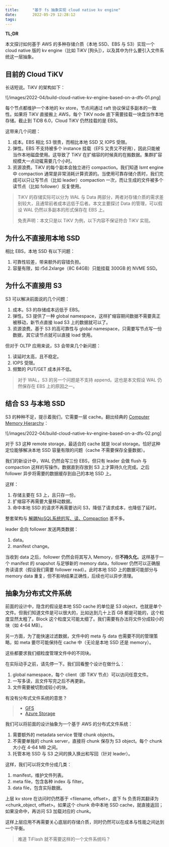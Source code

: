 ```yaml
---
title:      "基于 fs 抽象实现 cloud native kv engine"
date:       2022-05-29 12:28:12
tags:
---
```


**TL;DR**

本文探讨如何基于 AWS 的多种存储介质（本地 SSD、EBS 与 S3）实现一个 cloud native 版的 kv engine（比如 TiKV [狗头]），以及其中为什么要引入文件系统这一层抽象。

<!--more-->

## 目前的 Cloud TiKV

长话短说。TiKV 的架构如下：

![/images/2022-04/build-cloud-native-kv-engine-based-on-a-dfs-01.png]

每个节点都维护一个本地的 kv store，节点间通过 raft 协议保证多副本的一致性。如果将 TiKV 直接搬上 AWS，每个 TiKV node 底下需要挂载一块盘当作本地存储。截止到 TiDB 6.0，Cloud TiKV 仍然挂载的是 EBS。

这带来几个问题：
1. 成本。EBS 相比 S3 很贵，而相比本地 SSD 又 IOPS 受限。
1. 弹性。EBS 不支持被多个 instance 挂载（EFS 又贵又不好用），因此只能被当作本地磁盘使用。这导致了 TiKV 在扩缩容的时候真的在搬数据。集群扩容规模大一点动辄需要几个小时。
1. 资源浪费。TiKV 的每个副本会独立进行 compaction。我们知道 lsmt engine 中 compaction 通常是非常消耗计算资源的。当使用可靠存储介质时，我们完成可以只让写节点（比如 leader）compaction 一次，而让生成的文件被多个读节点（比如 follower）反复使用。

> TiKV 的存储实际可以分为 WAL 与 Data 两部分，两者对存储介质的需求差别较大，且通常前者成本远低于后者。本文主要探讨 Data 的管理，可以假设 WAL 仍然以多副本的形式保存在 EBS 上。
>
> 免责声明：本文只是以 TiKV 为例，以下内容不保证符合 TiKV 实现。

## 为什么不直接用本地 SSD

相比 EBS，本地 SSD 有以下问题：
1. 可靠性较差，带来额外的容错负担。
1. 容量有限，如 r5d.2xlarge（8C 64GB）只能挂载 300GB 的 NVME SSD。

## 为什么不直接用 S3

S3 可以解决前面说的几个问题：
1. 成本。S3 的存储成本远低于 EBS。
1. 弹性。S3 提供了一种 global namespace，这样扩缩容期间数据不需要真正被移动，新节点直接 load S3 上的数据就可以了。
1. 资源浪费。基于 S3 的高可靠性与 global namespace，只需要写节点写一份数据，其它读节点就可以直接 load 使用。

但对于 OLTP 应用来说，S3 会带来几个新问题：
1. 读延时太高，且不稳定。
1. IOPS 受限。
1. 频繁的 PUT/GET 成本并不低。

> 对于 WAL，S3 的另一个问题是不支持 append。这也是本文假设 WAL 仍然保存在 EBS 上的原因之一。

## 结合 S3 与本地 SSD

S3 的种种不足，提示着我们，它需要一层 cache。翻出经典的 [Computer Memory Hierarchy](https://en.wikipedia.org/wiki/Memory_hierarchy)：

![/images/2022-04/build-cloud-native-kv-engine-based-on-a-dfs-02.png]

对于 S3 这种 remote storage，最适合的 cache 就是 local storage。恰好这种定位能够解决本地 SSD 容量有限的问题（cache 不需要保存全量数据）。

我们的新设计中，WAL 仍然会写三份 EBS，但只有 leader 会做 flush 与 compaction 这样的写操作。数据直到存放到 S3 上才算持久化完成。之后 follower 异步将需要的数据缓存到自己的本地 SSD 上。

这样：
1. 存储主要在 S3 上，且只存一份。
1. 扩缩容不再需要大量移动数据。
1. 命中本地 SSD 的请求不再需要访问 S3，降低了请求成本，也降低了延时。

整套架构与 [解耦NoSQL系统的写、读、Compaction](/2020/12/05/separate-write-read-compaction-by-file-meta-service/) 差不多。

leader 会向 follower 发送两类数据：
1. data。
1. manifest change。

当收到 data 之后，follower 仍然会将其写入 Memory，但**不持久化**。这样基于一个 manifest 的 snapshot 与足够新的 memory data，follower 仍然可以正确服务读请求（假设我们需要 follower read）。此时本地 SSD 上的数据可能部分与 memory data 重复，但不影响结果正确性，后续也可以异步清理。

## 抽象为分布式文件系统

前面的设计中，隐含的假设是本地 SSD cache 的单位是 S3 object，也就是单个文件。但我们知道文件是可以很大的，比如达到几十上百 GB 都是可能的，这个粒度显然太粗了。Block 这个粒度又可能太细了。我们需要有办法将文件分成较小的块（如 4-64 MB）。

另一方面，为了能快速过滤数据，文件中的 meta 与 data 也需要不同的管理策略，如 meta 要尽可能保持在 cache 中（无论是本地 SSD 还是 memory）。

这些都要求我们细粒度管理文件中的不同块。

在实际动手之前，请先停一下。我们回看整个设计在做什么：
1. global namespace，每个 client（即 TiKV 节点）可以访问任意文件。
1. 一写多读，且文件写完之后不再更新。
1. 文件需要被切割成较小的块。

有没有分布式文件系统的意思？

> - [GFS](/2020/09/15/the-google-file-system/)
> - [Azure Storage](/2021/05/02/windows-azure-storage-a-highly-available-cloud-storage-service-with-strong-consistency/)

我们可以将前面的设计抽象为一个基于 AWS 的分布式文件系统：
1. 需要额外的 metadata service 管理 chunk objects。
1. 不需要单独的 chunk server，直接将 chunk 保存为 S3 object。每个 chunk 大小在 4-64 MB 之间。
1. 托管本地 SSD 与 S3 之间的换入换出和写回（针对 leader）。

这样，我们可以将文件分成几类：
1. manifest，维护文件列表。
1. meta file，包含各种 index 与 filter。
1. data file，包含实际数据。

上层 kv store 在访问时仍然基于 <filename, offset>，底下 fs 负责将其翻译为 <chunk_object, offset>。如果这个 chunk 命中本地 SSD cache，就直接返回；如果没命中，再访问 S3 加载对应的 chunk。

这样上层应用不再需要关心底层的存储介质，同时仍然可以在成本与性能之间达到一个平衡。

> 难道 TiFlash 就不需要这样的一个文件系统吗？